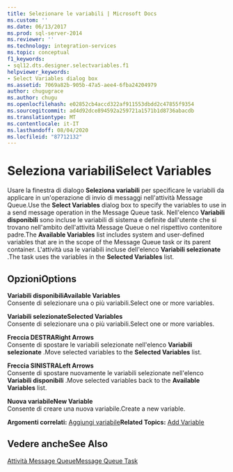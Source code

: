```yaml
---
title: Selezionare le variabili | Microsoft Docs
ms.custom: ''
ms.date: 06/13/2017
ms.prod: sql-server-2014
ms.reviewer: ''
ms.technology: integration-services
ms.topic: conceptual
f1_keywords:
- sql12.dts.designer.selectvariables.f1
helpviewer_keywords:
- Select Variables dialog box
ms.assetid: 7069a82b-905b-47a5-aee4-6fba24204979
author: chugugrace
ms.author: chugu
ms.openlocfilehash: e02852cb4accd322af911553dbdd2c47855f9354
ms.sourcegitcommit: ad4d92dce894592a259721a1571b1d8736abacdb
ms.translationtype: MT
ms.contentlocale: it-IT
ms.lasthandoff: 08/04/2020
ms.locfileid: "87712132"
---
```

# <a name="select-variables"></a><span data-ttu-id="68e8e-102">Seleziona variabili</span><span class="sxs-lookup"><span data-stu-id="68e8e-102">Select Variables</span></span>
  <span data-ttu-id="68e8e-103">Usare la finestra di dialogo **Seleziona variabili** per specificare le variabili da applicare in un'operazione di invio di messaggi nell'attività Message Queue.</span><span class="sxs-lookup"><span data-stu-id="68e8e-103">Use the **Select Variables** dialog box to specify the variables to use in a send message operation in the Message Queue task.</span></span> <span data-ttu-id="68e8e-104">Nell'elenco **Variabili disponibili** sono incluse le variabili di sistema e definite dall'utente che si trovano nell'ambito dell'attività Message Queue o nel rispettivo contenitore padre.</span><span class="sxs-lookup"><span data-stu-id="68e8e-104">The **Available Variables** list includes system and user-defined variables that are in the scope of the Message Queue task or its parent container.</span></span> <span data-ttu-id="68e8e-105">L'attività usa le variabili incluse dell'elenco **Variabili selezionate** .</span><span class="sxs-lookup"><span data-stu-id="68e8e-105">The task uses the variables in the **Selected Variables** list.</span></span>  
  
## <a name="options"></a><span data-ttu-id="68e8e-106">Opzioni</span><span class="sxs-lookup"><span data-stu-id="68e8e-106">Options</span></span>  
 <span data-ttu-id="68e8e-107">**Variabili disponibili**</span><span class="sxs-lookup"><span data-stu-id="68e8e-107">**Available Variables**</span></span>  
 <span data-ttu-id="68e8e-108">Consente di selezionare una o più variabili.</span><span class="sxs-lookup"><span data-stu-id="68e8e-108">Select one or more variables.</span></span>  
  
 <span data-ttu-id="68e8e-109">**Variabili selezionate**</span><span class="sxs-lookup"><span data-stu-id="68e8e-109">**Selected Variables**</span></span>  
 <span data-ttu-id="68e8e-110">Consente di selezionare una o più variabili.</span><span class="sxs-lookup"><span data-stu-id="68e8e-110">Select one or more variables.</span></span>  
  
 <span data-ttu-id="68e8e-111">**Freccia DESTRA**</span><span class="sxs-lookup"><span data-stu-id="68e8e-111">**Right Arrows**</span></span>  
 <span data-ttu-id="68e8e-112">Consente di spostare le variabili selezionate nell'elenco **Variabili selezionate** .</span><span class="sxs-lookup"><span data-stu-id="68e8e-112">Move selected variables to the **Selected Variables** list.</span></span>  
  
 <span data-ttu-id="68e8e-113">**Freccia SINISTRA**</span><span class="sxs-lookup"><span data-stu-id="68e8e-113">**Left Arrows**</span></span>  
 <span data-ttu-id="68e8e-114">Consente di spostare nuovamente le variabili selezionate nell'elenco **Variabili disponibili** .</span><span class="sxs-lookup"><span data-stu-id="68e8e-114">Move selected variables back to the **Available Variables** list.</span></span>  
  
 <span data-ttu-id="68e8e-115">**Nuova variabile**</span><span class="sxs-lookup"><span data-stu-id="68e8e-115">**New Variable**</span></span>  
 <span data-ttu-id="68e8e-116">Consente di creare una nuova variabile.</span><span class="sxs-lookup"><span data-stu-id="68e8e-116">Create a new variable.</span></span>  
  
 <span data-ttu-id="68e8e-117">**Argomenti correlati:** [Aggiungi variabile](../../2014/integration-services/add-variable.md)</span><span class="sxs-lookup"><span data-stu-id="68e8e-117">**Related Topics:** [Add Variable](../../2014/integration-services/add-variable.md)</span></span>  
  
## <a name="see-also"></a><span data-ttu-id="68e8e-118">Vedere anche</span><span class="sxs-lookup"><span data-stu-id="68e8e-118">See Also</span></span>  
 [<span data-ttu-id="68e8e-119">Attività Message Queue</span><span class="sxs-lookup"><span data-stu-id="68e8e-119">Message Queue Task</span></span>](control-flow/message-queue-task.md)  
  
  

